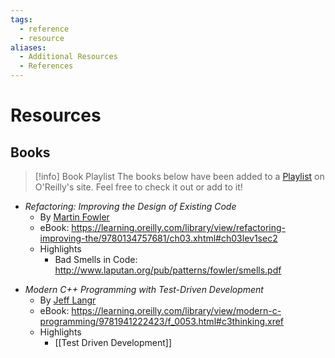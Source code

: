 ```yaml
---
tags:
  - reference
  - resource
aliases:
  - Additional Resources
  - References
---
```

# Resources

## Books

> [!info] Book Playlist
> The books below have been added to a [Playlist](https://learning.oreilly.com/playlists/8ad1e81c-d380-4025-bf07-f3bbdeda2280) on O'Reilly's site. Feel free to check it out or add to it!

* *Refactoring: Improving the Design of Existing Code*
	* By [Martin Fowler](https://learning.oreilly.com/search/?query=author%3A%22Martin%20Fowler%22&sort=relevance&highlight=true)
	* eBook: https://learning.oreilly.com/library/view/refactoring-improving-the/9780134757681/ch03.xhtml#ch03lev1sec2
	* Highlights
		- Bad Smells in Code: http://www.laputan.org/pub/patterns/fowler/smells.pdf
- *Modern C++ Programming with Test-Driven Development*
	- By [Jeff Langr](https://learning.oreilly.com/search/?query=author%3A%22Jeff%20Langr%22&sort=relevance&highlight=true)
	- eBook: https://learning.oreilly.com/library/view/modern-c-programming/9781941222423/f_0053.html#c3thinking.xref
	- Highlights
		- [[Test Driven Development]]